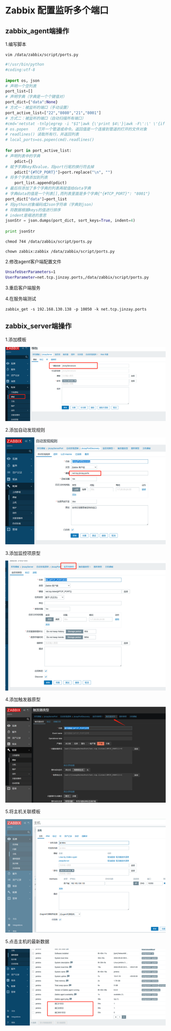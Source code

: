 # Zabbix 配置监听多个端口

## zabbix_agent端操作

1.编写脚本

`vim /data/zabbix/script/ports.py ​`

```python
#!/usr/bin/python
#coding:utf-8  

import os, json
# 声明一个空列表   
port_list=[]
# 声明字典（字典是一个个键值对） 
port_dict={"data":None}
# 方式一：被监听的端口（手动设置）
port_active_list=["22","8080","21","8001"]
# 方式二：被监听的端口（自动扫描所有端口）
#cmd='netstat -tnlp|egrep -i "$1"|awk {\'print $4\'}|awk -F\':\' \'{if ($NF~/^[0-9]*$/) print $NF}\'|sort |uniq   2>/dev/null'
# os.popen    打开一个管道或命令。返回值是一个连接到管道的打开的文件对象
# readlines() 读取所有行，并返回列表
# local_ports=os.popen(cmd).readlines()  

for port in port_active_list:
# 声明列表中的字典
    pdict={}
# 赋予字典key和value，将port行尾的换行符去掉
    pdict["{#TCP_PORT}"]=port.replace("\n", "")
# 将多个字典添加到列表  
    port_list.append(pdict)
# 最后将添加了多个字典的列表再赋值给data字典
# 字典data的值是一个列表[],而列表里面是多个字典{"{#TCP_PORT}": "8001"}   
port_dict["data"]=port_list
# 将python对象编码成Json字符串（字典到json）
# 将数据根据keys的值进行排序
# indent是缩进的意思 
jsonStr = json.dumps(port_dict, sort_keys=True, indent=4)

print jsonStr
```

`chmod 744 /data/zabbix/script/ports.py`

`chown zabbix:zabbix /data/zabbix/script/ports.py`

2.修改agent客户端配置文件

```bash
UnsafeUserParameters=1
UserParameter=net.tcp.jinzay.ports,/data/zabbix/script/ports.py
```

3.重启客户端服务

4.在服务端测试

`zabbix_get -s 192.168.130.138 -p 10050 -k net.tcp.jinzay.ports ​`

## zabbix_server端操作

1.添加模板

​![](assets/image-20221127214637829-20230610173809-b99zfxu.png)​

2.添加自动发现规则

​![](assets/image-20221127214652289-20230610173809-6ck8qj0.png)​

3.添加监控项原型

​![](assets/image-20221127214658148-20230610173809-f02jgmd.png)​

4.添加触发器原型

​![](assets/image-20221127214703857-20230610173809-mtrsf2l.png)​

5.将主机关联模板

​![](assets/image-20221127214709762-20230610173809-acyuuqd.png)​

5.点击主机的最新数据

​![](assets/image-20221127214715986-20230610173809-wpksysm.png)​
